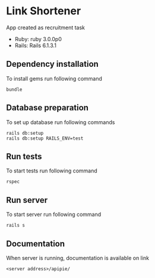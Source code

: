 # Link Shortener

App created as recruitment task

* Ruby: ruby 3.0.0p0
* Rails: Rails 6.1.3.1

## Dependency installation
To install gems run following command
```
bundle
```

## Database preparation
To set up database run following commands
```
rails db:setup
rails db:setup RAILS_ENV=test
```

## Run tests
To start tests run following command
```
rspec
```

## Run server
To start server run following command
```
rails s
```

## Documentation
When server is running, documentation is available on link
```
<server address>/apipie/
```
